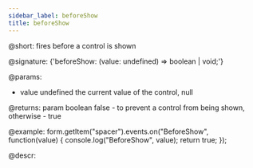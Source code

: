 ```yaml
---
sidebar_label: beforeShow
title: beforeShow
---          
```


@short: fires before a control is shown
 
@signature: {'beforeShow: (value: undefined) => boolean | void;'}

@params:
- value     undefined     the current value of the control, null

@returns:
param   boolean     false - to prevent a control from being shown, otherwise - true

@example:
form.getItem("spacer").events.on("BeforeShow", function(value) {
    console.log("BeforeShow", value);
    return true;
});

@descr:
